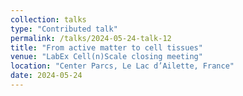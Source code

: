 ```yaml
---
collection: talks
type: "Contributed talk"
permalink: /talks/2024-05-24-talk-12
title: "From active matter to cell tissues"
venue: "LabEx Cell(n)Scale closing meeting"
location: "Center Parcs, Le Lac d’Ailette, France"
date: 2024-05-24
---
```

